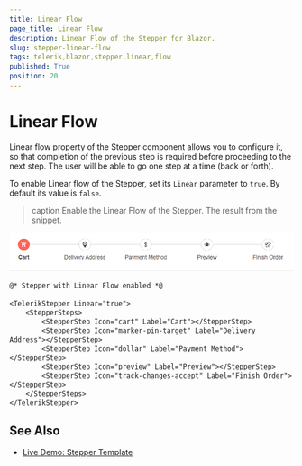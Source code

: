 ```yaml
---
title: Linear Flow
page_title: Linear Flow
description: Linear Flow of the Stepper for Blazor.
slug: stepper-linear-flow
tags: telerik,blazor,stepper,linear,flow
published: True
position: 20
---
```


# Linear Flow

Linear flow property of the Stepper component allows you to configure it, so that completion of the previous step is required before proceeding to the next step. The user will be able to go one step at a time (back or forth).

To enable Linear flow of the Stepper, set its `Linear` parameter to `true`. By default its value is `false`.

>caption Enable the Linear Flow of the Stepper. The result from the snippet.

![Linear Flow](images/linear-flow-example.gif)

````CSHTML
@* Stepper with Linear Flow enabled *@

<TelerikStepper Linear="true">
    <StepperSteps>
        <StepperStep Icon="cart" Label="Cart"></StepperStep>
        <StepperStep Icon="marker-pin-target" Label="Delivery Address"></StepperStep>
        <StepperStep Icon="dollar" Label="Payment Method"></StepperStep>
        <StepperStep Icon="preview" Label="Preview"></StepperStep>
        <StepperStep Icon="track-changes-accept" Label="Finish Order"></StepperStep>
    </StepperSteps>
</TelerikStepper>
````


## See Also

  * [Live Demo: Stepper Template](https://demos.telerik.com/blazor-ui/stepper/configuration)